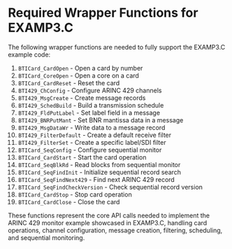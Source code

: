# Required Wrapper Functions for EXAMP3.C

The following wrapper functions are needed to fully support the EXAMP3.C example code:

1. `BTICard_CardOpen` - Open a card by number
2. `BTICard_CoreOpen` - Open a core on a card
3. `BTICard_CardReset` - Reset the card
4. `BTI429_ChConfig` - Configure ARINC 429 channels
5. `BTI429_MsgCreate` - Create message records
6. `BTI429_SchedBuild` - Build a transmission schedule
7. `BTI429_FldPutLabel` - Set label field in a message
8. `BTI429_BNRPutMant` - Set BNR mantissa data in a message
9. `BTI429_MsgDataWr` - Write data to a message record
10. `BTI429_FilterDefault` - Create a default receive filter
11. `BTI429_FilterSet` - Create a specific label/SDI filter
12. `BTICard_SeqConfig` - Configure sequential monitor
13. `BTICard_CardStart` - Start the card operation
14. `BTICard_SeqBlkRd` - Read blocks from sequential monitor
15. `BTICard_SeqFindInit` - Initialize sequential record search
16. `BTICard_SeqFindNext429` - Find next ARINC 429 record
17. `BTICard_SeqFindCheckVersion` - Check sequential record version
18. `BTICard_CardStop` - Stop card operation
19. `BTICard_CardClose` - Close the card

These functions represent the core API calls needed to implement the ARINC 429 monitor example showcased in EXAMP3.C, handling card operations, channel configuration, message creation, filtering, scheduling, and sequential monitoring. 